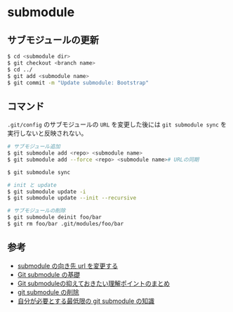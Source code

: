 # submodule

## サブモジュールの更新

```bash
$ cd <submodule dir>
$ git checkout <branch name>
$ cd ../
$ git add <submodule name>
$ git commit -m "Update submodule: Bootstrap"
```

## コマンド

`.git/config` のサブモジュールの `URL` を変更した後には `git submodule sync` を実行しないと反映されない。

```bash
# サブモジュール追加
$ git submodule add <repo> <submodule name>
$ git submodule add --force <repo> <submodule name># URLの同期

$ git submodule sync

# init と update
$ git submodule update -i
$ git submodule update --init --recursive

# サブモジュールの削除
$ git submodule deinit foo/bar
$ git rm foo/bar .git/modules/foo/bar
```

## 参考
- [submodule の向き先 url を変更する](https://qiita.com/8mamo10/items/fd11d8c7a2d928b39173)
- [Git submodule の基礎](https://qiita.com/sotarok/items/0d525e568a6088f6f6bb)
- [Git submoduleの抑えておきたい理解ポイントのまとめ](https://qiita.com/kinpira/items/3309eb2e5a9a422199e9)
- [git submodule の削除](http://fd0.hatenablog.jp/entry/2017/02/08/013327)
- [自分が必要とする最低限の git submodule の知識](https://qiita.com/ma2saka/items/4bd00ef6f8c240847807)

